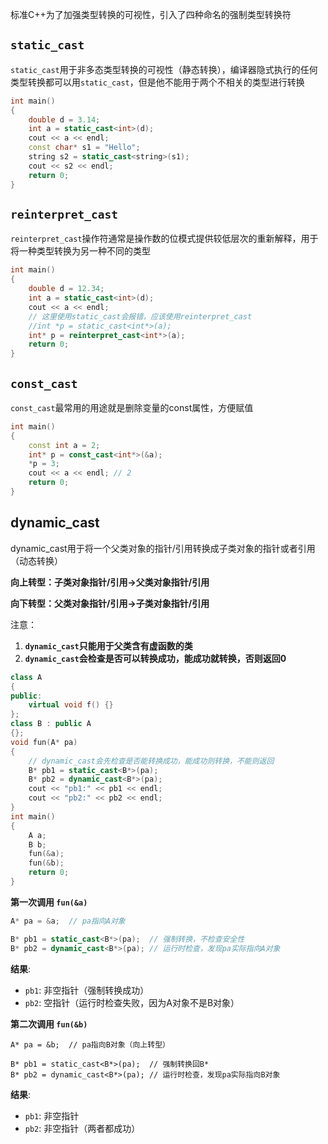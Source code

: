 标准C++为了加强类型转换的可视性，引入了四种命名的强制类型转换符

## `static_cast`

`static_cast`用于非多态类型转换的可视性（静态转换），编译器隐式执行的任何类型转换都可以用`static_cast`，但是他不能用于两个不相关的类型进行转换

```c++
int main()
{
	double d = 3.14;
	int a = static_cast<int>(d);
	cout << a << endl;
	const char* s1 = "Hello";
	string s2 = static_cast<string>(s1);
	cout << s2 << endl;
	return 0;
}
```

## `reinterpret_cast`

`reinterpret_cast`操作符通常是操作数的位模式提供较低层次的重新解释，用于将一种类型转换为另一种不同的类型

```c++
int main()
{
	double d = 12.34;
	int a = static_cast<int>(d);
	cout << a << endl;
	// 这里使用static_cast会报错，应该使用reinterpret_cast
	//int *p = static_cast<int*>(a);
	int* p = reinterpret_cast<int*>(a);
	return 0;
}
```

## `const_cast`

`const_cast`最常用的用途就是删除变量的const属性，方便赋值

```c++
int main()
{
	const int a = 2;
	int* p = const_cast<int*>(&a);
	*p = 3;
	cout << a << endl; // 2
	return 0;
} 
```

## dynamic_cast

dynamic_cast用于将一个父类对象的指针/引用转换成子类对象的指针或者引用（动态转换）

**向上转型：子类对象指针/引用->父类对象指针/引用**

**向下转型：父类对象指针/引用->子类对象指针/引用**

注意：

1. **`dynamic_cast`只能用于父类含有虚函数的类**
2. **`dynamic_cast`会检查是否可以转换成功，能成功就转换，否则返回0**

```c++
class A
{
public:
	virtual void f() {}
};
class B : public A
{};
void fun(A* pa)
{
	// dynamic_cast会先检查是否能转换成功，能成功则转换，不能则返回
	B* pb1 = static_cast<B*>(pa);
	B* pb2 = dynamic_cast<B*>(pa);
	cout << "pb1:" << pb1 << endl;
	cout << "pb2:" << pb2 << endl;
}
int main()
{
	A a;
	B b;
	fun(&a);
	fun(&b);
	return 0;
}
```

**第一次调用 `fun(&a)`**

```c++
A* pa = &a;  // pa指向A对象

B* pb1 = static_cast<B*>(pa);  // 强制转换，不检查安全性
B* pb2 = dynamic_cast<B*>(pa); // 运行时检查，发现pa实际指向A对象
```



**结果**:

- `pb1`: 非空指针（强制转换成功）
- `pb2`: 空指针（运行时检查失败，因为A对象不是B对象）

**第二次调用 `fun(&b)`**

```
A* pa = &b;  // pa指向B对象（向上转型）

B* pb1 = static_cast<B*>(pa);  // 强制转换回B*
B* pb2 = dynamic_cast<B*>(pa); // 运行时检查，发现pa实际指向B对象
```

**结果**:

- `pb1`: 非空指针
- `pb2`: 非空指针（两者都成功）